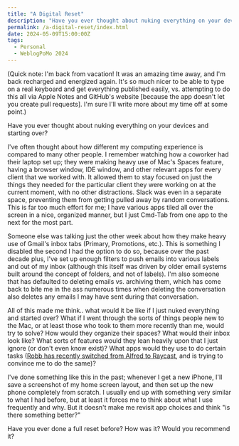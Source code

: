 ```yaml
---
title: "A Digital Reset"
description: "Have you ever thought about nuking everything on your devices and starting over?"
permalink: /a-digital-reset/index.html
date: 2024-05-09T15:00:00Z
tags: 
  - Personal
  - WeblogPoMo 2024
---
```


(Quick note: I'm back from vacation! It was an amazing time away, and I'm back recharged and energized again. It's so much nicer to be able to type on a real keyboard and get everything published easily, vs. attempting to do this all via Apple Notes and GitHub's website [because the app doesn't let you create pull requests]. I'm sure I'll write more about my time off at some point.)

Have you ever thought about nuking everything on your devices and starting over?

I've often thought about how different my computing experience is compared to many other people. I remember watching how a coworker had their laptop set up; they were making heavy use of Mac's Spaces feature, having a browser window, IDE window, and other relevant apps for every client that we worked with. It allowed them to stay focused on just the things they needed for the particular client they were working on at the current moment, with no other distractions. Slack was even in a separate space, preventing them from getting pulled away by random conversations. This is far too much effort for me; I have various apps tiled all over the screen in a nice, organized manner, but I just Cmd-Tab from one app to the next for the most part.

Someone else was talking just the other week about how they make heavy use of Gmail's inbox tabs (Primary, Promotions, etc.). This is something I disabled the second I had the option to do so, because over the past decade plus, I've set up enough filters to push emails into various labels and out of my inbox (although this itself was driven by older email systems built around the concept of folders, and not of labels). I'm also someone that has defaulted to deleting emails vs. archiving them, which has come back to bite me in the ass numerous times when deleting the conversation also deletes any emails I may have sent during that conversation.

All of this made me think.. what would it be like if I just nuked everything and started over? What if I went through the sorts of things people new to the Mac, or at least those who took to them more recently than me, would try to solve? How would they organize their spaces? What would their inbox look like? What sorts of features would they lean heavily upon that I just ignore (or don't even know exist)? What apps would they use to do certain tasks ([Robb has recently switched from Alfred to Raycast](https://rknight.me/blog/trying-raycast-part-one/), and is trying to convince me to do the same)?

I've done something like this in the past; whenever I get a new iPhone, I'll save a screenshot of my home screen layout, and then set up the new phone completely from scratch. I usually end up with something very similar to what I had before, but at least it forces me to think about what I use frequently and why. But it doesn't make me revisit app choices and think "is there something better?"

Have you ever done a full reset before? How was it? Would you recommend it?
